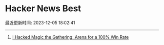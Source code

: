 # Hacker News Best

最近更新时间: 2023-12-05 18:02:41

--- 
1. [I Hacked Magic the Gathering: Arena for a 100% Win Rate](https://www.mayer.cool/writings/I-Hacked-Magic-the-Gathering/) 
